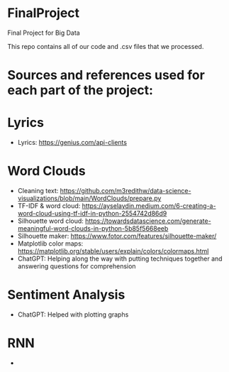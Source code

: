 # FinalProject
Final Project for Big Data

This repo contains all of our code and .csv files that we processed.

# Sources and references used for each part of the project:

# Lyrics
- Lyrics: https://genius.com/api-clients

# Word Clouds
- Cleaning text: https://github.com/m3redithw/data-science-visualizations/blob/main/WordClouds/prepare.py 
- TF-IDF & word cloud: https://ayselaydin.medium.com/6-creating-a-word-cloud-using-tf-idf-in-python-2554742d86d9
- Silhouette word cloud: https://towardsdatascience.com/generate-meaningful-word-clouds-in-python-5b85f5668eeb
- Silhouette maker: https://www.fotor.com/features/silhouette-maker/
- Matplotlib color maps: https://matplotlib.org/stable/users/explain/colors/colormaps.html
- ChatGPT: Helping along the way with putting techniques together and answering questions for comprehension

# Sentiment Analysis
- ChatGPT: Helped with plotting graphs

# RNN
- 
